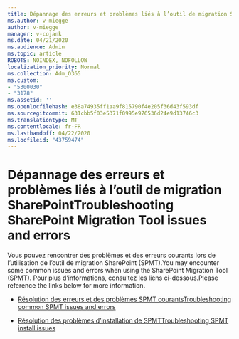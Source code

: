 ```yaml
---
title: Dépannage des erreurs et problèmes liés à l’outil de migration SharePoint
ms.author: v-miegge
author: v-miegge
manager: v-cojank
ms.date: 04/21/2020
ms.audience: Admin
ms.topic: article
ROBOTS: NOINDEX, NOFOLLOW
localization_priority: Normal
ms.collection: Adm_O365
ms.custom:
- "5300030"
- "3178"
ms.assetid: ''
ms.openlocfilehash: e38a74935ff1aa9f815790f4e205f36d43f593df
ms.sourcegitcommit: 631cbb5f03e5371f0995e976536d24e9d13746c3
ms.translationtype: MT
ms.contentlocale: fr-FR
ms.lasthandoff: 04/22/2020
ms.locfileid: "43759474"
---
```

# <a name="troubleshooting-sharepoint-migration-tool-issues-and-errors"></a><span data-ttu-id="fd4d1-102">Dépannage des erreurs et problèmes liés à l’outil de migration SharePoint</span><span class="sxs-lookup"><span data-stu-id="fd4d1-102">Troubleshooting SharePoint Migration Tool issues and errors</span></span>

<span data-ttu-id="fd4d1-103">Vous pouvez rencontrer des problèmes et des erreurs courants lors de l’utilisation de l’outil de migration SharePoint (SPMT).</span><span class="sxs-lookup"><span data-stu-id="fd4d1-103">You may encounter some common issues and errors when using the SharePoint Migration Tool (SPMT).</span></span> <span data-ttu-id="fd4d1-104">Pour plus d’informations, consultez les liens ci-dessous.</span><span class="sxs-lookup"><span data-stu-id="fd4d1-104">Please reference the links below for more information.</span></span>

- [<span data-ttu-id="fd4d1-105">Résolution des erreurs et des problèmes SPMT courants</span><span class="sxs-lookup"><span data-stu-id="fd4d1-105">Troubleshooting common SPMT issues and errors</span></span>](https://docs.microsoft.com/sharepointmigration/troubleshooting-common-spmt-issues)

- [<span data-ttu-id="fd4d1-106">Résolution des problèmes d’installation de SPMT</span><span class="sxs-lookup"><span data-stu-id="fd4d1-106">Troubleshooting SPMT install issues</span></span>](https://docs.microsoft.com/sharepointmigration/spmt-install-issues)
